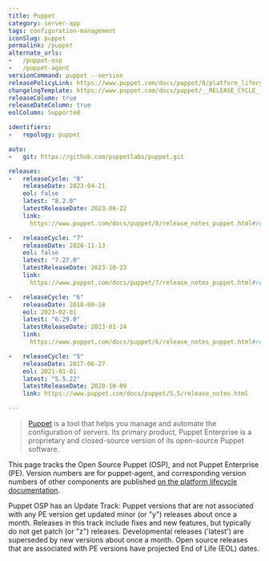 ```yaml
---
title: Puppet
category: server-app
tags: configuration-management
iconSlug: puppet
permalink: /puppet
alternate_urls:
-   /puppet-osp
-   /puppet-agent
versionCommand: puppet --version
releasePolicyLink: https://www.puppet.com/docs/puppet/8/platform_lifecycle.html
changelogTemplate: https://www.puppet.com/docs/puppet/__RELEASE_CYCLE__
releaseColumn: true
releaseDateColumn: true
eolColumn: Supported

identifiers:
-   repology: puppet

auto:
-   git: https://github.com/puppetlabs/puppet.git

releases:
-   releaseCycle: "8"
    releaseDate: 2023-04-21
    eol: false
    latest: "8.2.0"
    latestReleaseDate: 2023-08-22
    link:
      https://www.puppet.com/docs/puppet/8/release_notes_puppet.html#release_notes_puppet_x-8-1-0

-   releaseCycle: "7"
    releaseDate: 2020-11-13
    eol: false
    latest: "7.27.0"
    latestReleaseDate: 2023-10-23
    link:
      https://www.puppet.com/docs/puppet/7/release_notes_puppet.html#release_notes_puppet_x-7-25-0

-   releaseCycle: "6"
    releaseDate: 2018-09-18
    eol: 2023-02-01
    latest: "6.29.0"
    latestReleaseDate: 2023-01-24
    link:
      https://www.puppet.com/docs/puppet/6/release_notes_puppet.html#release_notes_puppet

-   releaseCycle: "5"
    releaseDate: 2017-06-27
    eol: 2021-01-01
    latest: "5.5.22"
    latestReleaseDate: 2020-10-09
    link: https://www.puppet.com/docs/puppet/5.5/release_notes.html

---
```


> [Puppet](https://www.puppet.com/) is a tool that helps you manage and automate the configuration
> of servers. Its primary product, Puppet Enterprise is a proprietary and closed-source version of
> its open-source Puppet software.

This page tracks the Open Source Puppet (OSP), and not Puppet Enterprise (PE). Version numbers are
for puppet-agent, and corresponding version numbers of other components are published [on the
platform lifecycle documentation](https://www.puppet.com/docs/puppet/8/platform_lifecycle.html#component-version-numbers).

Puppet OSP has an Update Track: Puppet versions that are not associated with any PE version get
updated minor (or "y") releases about once a month. Releases in this track include fixes and new
features, but typically do not get patch (or "z") releases. Developmental releases ('latest') are
superseded by new versions about once a month. Open source releases that are associated with PE
versions have projected End of Life (EOL) dates.

